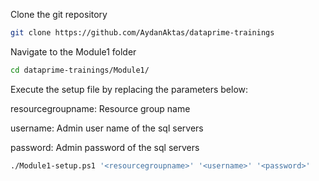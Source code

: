 Clone the git repository
```sh
git clone https://github.com/AydanAktas/dataprime-trainings
```

Navigate to the Module1 folder
```sh
cd dataprime-trainings/Module1/
```

Execute the setup file by replacing the parameters below:

resourcegroupname: Resource group name 

username: Admin user name of the sql servers

password: Admin password of the sql servers

```sh
./Module1-setup.ps1 '<resourcegroupname>' '<username>' '<password>'
```
